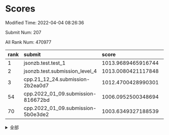 # Scores

Modified Time: 2022-04-04 08:26:36

Submit Num: 207

All Rank Num: 470977

| rank |               submit               |       score        |       sigma        | pk_num |
| :--- | :--------------------------------- | :----------------- | :----------------- | :----- |
| 1    | jsonzb.test.test_1                 | 1013.9689465916744 | 0.8650981362268118 | 9097   |
| 2    | jsonzb.test.submission_level_4     | 1013.0080421117848 | 0.8116190568585386 | 9099   |
| 3    | cpp.21_12_24.submission-2b2ea0d7   | 1012.4700428990301 | 0.8039594646771885 | 9100   |
| 54   | cpp.2022_01_09.submission-816672bd | 1006.0952500348694 | 0.7208140460799574 | 9101   |
| 70   | cpp.2022_01_09.submission-5b0e3de2 | 1003.6349327188539 | 0.7068319506984947 | 9100   |


<details>
<summary>全部</summary>

| rank |                 submit                 |       score        |       sigma        | pk_num |
| :--- | :------------------------------------- | :----------------- | :----------------- | :----- |
| 1    | jsonzb.test.test_1                     | 1013.9689465916744 | 0.8650981362268118 | 9097   |
| 2    | jsonzb.test.submission_level_4         | 1013.0080421117848 | 0.8116190568585386 | 9099   |
| 3    | cpp.21_12_24.submission-2b2ea0d7       | 1012.4700428990301 | 0.8039594646771885 | 9100   |
| 4    | gobigger.level_3.submission_level_3_26 | 1012.4328437100514 | 0.8173618329104029 | 9098   |
| 5    | gobigger.level_3.submission_level_3_1  | 1011.8742189285801 | 0.7885310700363838 | 9105   |
| 6    | gobigger.level_3.submission_level_3_7  | 1011.813085964445  | 0.8118347437027912 | 9098   |
| 7    | gobigger.level_3.submission_level_3_5  | 1011.5300186681059 | 0.7742125396222453 | 9096   |
| 8    | gobigger.level_3.submission_level_3_17 | 1010.9136442837319 | 0.7570744799220598 | 9096   |
| 9    | gobigger.level_3.submission_level_3_49 | 1010.720352896582  | 0.765419976249529  | 9099   |
| 10   | gobigger.level_3.submission_level_3_21 | 1010.7183850079666 | 0.7451276541031511 | 9108   |
| 11   | gobigger.level_3.submission_level_3_45 | 1010.591400433525  | 0.7667636190923168 | 9100   |
| 12   | gobigger.level_3.submission_level_3_25 | 1010.5223667591315 | 0.7800787738382041 | 9098   |
| 13   | gobigger.level_3.submission_level_3_15 | 1010.4425751859392 | 0.7925756003173745 | 9096   |
| 14   | gobigger.level_3.submission_level_3_20 | 1010.3109667895004 | 0.7788571659212008 | 9099   |
| 15   | gobigger.level_3.submission_level_3_22 | 1010.2795485374813 | 0.770255368570234  | 9097   |
| 16   | gobigger.level_3.submission_level_3_38 | 1010.2767657590111 | 0.7567687949063139 | 9100   |
| 17   | gobigger.level_3.submission_level_3_14 | 1010.2630600290771 | 0.7729841053631501 | 9103   |
| 18   | gobigger.level_3.submission_level_3_28 | 1010.2206655251066 | 0.7746811927333795 | 9101   |
| 19   | gobigger.level_3.submission_level_3_46 | 1010.2110303450307 | 0.7834405971710993 | 9102   |
| 20   | gobigger.level_3.submission_level_3_43 | 1010.1568098861885 | 0.7650022276592556 | 9096   |
| 21   | gobigger.level_3.submission_level_3_2  | 1010.0747581731299 | 0.7856929039939997 | 9107   |
| 22   | gobigger.level_3.submission_level_3_23 | 1010.0726148428892 | 0.768323135802028  | 9103   |
| 23   | gobigger.level_3.submission_level_3_9  | 1010.0246828376214 | 0.7605009251596883 | 9100   |
| 24   | gobigger.level_3.submission_level_3_3  | 1010.0241102309159 | 0.7564823994397555 | 9103   |
| 25   | gobigger.level_3.submission_level_3_35 | 1009.9710021398251 | 0.7572724762395602 | 9104   |
| 26   | gobigger.level_3.submission_level_3_48 | 1009.8590569185768 | 0.7536699866217471 | 9097   |
| 27   | gobigger.level_3.submission_level_3_6  | 1009.8002634193026 | 0.7777072749490839 | 9102   |
| 28   | gobigger.level_3.submission_level_3_24 | 1009.7058804375667 | 0.7690938298282265 | 9103   |
| 29   | gobigger.level_3.submission_level_3_31 | 1009.6809331932552 | 0.7454091164490136 | 9098   |
| 30   | gobigger.level_3.submission_level_3_18 | 1009.6405794229876 | 0.7579640552613092 | 9100   |
| 31   | gobigger.level_3.submission_level_3_33 | 1009.6302077865544 | 0.7746613039569374 | 9105   |
| 32   | gobigger.level_3.submission_level_3_4  | 1009.6004776826375 | 0.7453277774553412 | 9099   |
| 33   | gobigger.level_3.submission_level_3_39 | 1009.5742810124283 | 0.7471884403652925 | 9100   |
| 34   | gobigger.level_3.submission_level_3_11 | 1009.518670584657  | 0.7527990053866971 | 9102   |
| 35   | gobigger.level_3.submission_level_3_27 | 1009.48444523569   | 0.7326406174127363 | 9095   |
| 36   | gobigger.level_3.submission_level_3_19 | 1009.466967738702  | 0.7313447459452698 | 9101   |
| 37   | gobigger.level_3.submission_level_3_10 | 1009.4445866979653 | 0.7616588155362772 | 9106   |
| 38   | gobigger.level_3.submission_level_3_40 | 1009.4336766950086 | 0.7576291732769951 | 9098   |
| 39   | gobigger.level_3.submission_level_3_0  | 1009.3258642681454 | 0.7552731980937735 | 9104   |
| 40   | gobigger.level_3.submission_level_3_8  | 1009.301815275714  | 0.7330944683685194 | 9102   |
| 41   | gobigger.level_3.submission_level_3_44 | 1009.3005910184635 | 0.745988768188599  | 9098   |
| 42   | gobigger.level_3.submission_level_3_12 | 1009.2879918757196 | 0.7619601437988466 | 9103   |
| 43   | gobigger.level_3.submission_level_3_41 | 1009.1505836561867 | 0.771052532740751  | 9100   |
| 44   | gobigger.level_3.submission_level_3_37 | 1009.1452560798973 | 0.7282349018299967 | 9105   |
| 45   | gobigger.level_3.submission_level_3_30 | 1009.1047777438998 | 0.7603289095629253 | 9103   |
| 46   | gobigger.level_3.submission_level_3_16 | 1008.995752125451  | 0.7348976973572601 | 9103   |
| 47   | gobigger.level_3.submission_level_3_32 | 1008.9892957789168 | 0.7699981549484514 | 9104   |
| 48   | gobigger.level_3.submission_level_3_42 | 1008.9640373062563 | 0.7488421759969399 | 9101   |
| 49   | gobigger.level_3.submission_level_3_34 | 1008.9252057809638 | 0.7329066583354059 | 9103   |
| 50   | gobigger.level_3.submission_level_3_13 | 1008.8856929975182 | 0.7478891028746906 | 9096   |
| 51   | gobigger.level_3.submission_level_3_36 | 1008.8668943951734 | 0.7610845340380973 | 9107   |
| 52   | gobigger.level_3.submission_level_3_47 | 1008.5451105074955 | 0.7431334415056239 | 9103   |
| 53   | gobigger.level_3.submission_level_3_29 | 1008.280260636883  | 0.7430773691728124 | 9100   |
| 54   | cpp.2022_01_09.submission-816672bd     | 1006.0952500348694 | 0.7208140460799574 | 9101   |
| 55   | gobigger.level_1.submission_level_1_46 | 1004.7990786296255 | 0.7252698759695809 | 9104   |
| 56   | gobigger.level_1.submission_level_1_13 | 1004.5719583694447 | 0.7136804855243769 | 9099   |
| 57   | gobigger.level_1.submission_level_1_11 | 1004.501686232153  | 0.7087757785407188 | 9105   |
| 58   | gobigger.level_1.submission_level_1_22 | 1004.3701454734899 | 0.7261173331810498 | 9104   |
| 59   | gobigger.level_1.submission_level_1_39 | 1004.1977685011485 | 0.709231938544468  | 9099   |
| 60   | gobigger.level_1.submission_level_1_4  | 1004.1929980510091 | 0.7207562444715858 | 9102   |
| 61   | gobigger.level_1.submission_level_1_15 | 1004.0700177974437 | 0.7139826442432191 | 9104   |
| 62   | gobigger.level_1.submission_level_1_32 | 1004.0222292619133 | 0.7200529060580503 | 9100   |
| 63   | gobigger.level_1.submission_level_1_2  | 1003.9881745904727 | 0.7097580822449335 | 9098   |
| 64   | gobigger.level_1.submission_level_1_31 | 1003.9832460594969 | 0.7326727533610993 | 9097   |
| 65   | gobigger.level_1.submission_level_1_42 | 1003.9480487254266 | 0.7109249682096627 | 9101   |
| 66   | gobigger.level_1.submission_level_1_48 | 1003.8367728905462 | 0.703998969236383  | 9104   |
| 67   | gobigger.level_1.submission_level_1_36 | 1003.8145551659455 | 0.715864551433123  | 9103   |
| 68   | gobigger.level_1.submission_level_1_35 | 1003.7921196580966 | 0.7132967855853288 | 9106   |
| 69   | gobigger.level_1.submission_level_1_33 | 1003.789815746966  | 0.7131599135629009 | 9097   |
| 70   | cpp.2022_01_09.submission-5b0e3de2     | 1003.6349327188539 | 0.7068319506984947 | 9100   |
| 71   | gobigger.level_1.submission_level_1_43 | 1003.5515029046645 | 0.7152127116452833 | 9100   |
| 72   | gobigger.level_1.submission_level_1_34 | 1003.5147179581184 | 0.7201865562016647 | 9101   |
| 73   | gobigger.level_1.submission_level_1_8  | 1003.5117043903405 | 0.7179799657363726 | 9101   |
| 74   | gobigger.level_1.submission_level_1_12 | 1003.4637434563474 | 0.7145052837614405 | 9102   |
| 75   | gobigger.level_1.submission_level_1_26 | 1003.4435191230037 | 0.7163603801169006 | 9104   |
| 76   | gobigger.level_1.submission_level_1_25 | 1003.4223812029666 | 0.7042980324708846 | 9101   |
| 77   | gobigger.level_1.submission_level_1_24 | 1003.3177488336087 | 0.7199128605505867 | 9098   |
| 78   | gobigger.level_1.submission_level_1_30 | 1003.2882402409901 | 0.7236781582062662 | 9106   |
| 79   | gobigger.level_1.submission_level_1_10 | 1003.2823664420833 | 0.7076299786865756 | 9097   |
| 80   | gobigger.level_1.submission_level_1_3  | 1003.2775584278435 | 0.7153625261176663 | 9098   |
| 81   | gobigger.level_1.submission_level_1_41 | 1003.2144069950511 | 0.7209030087157192 | 9099   |
| 82   | gobigger.level_1.submission_level_1_6  | 1003.2099358130314 | 0.7089849541601316 | 9094   |
| 83   | gobigger.level_1.submission_level_1_17 | 1003.2044228690124 | 0.7125862688549957 | 9103   |
| 84   | gobigger.level_1.submission_level_1_44 | 1003.1417899681088 | 0.7100055123356035 | 9104   |
| 85   | gobigger.level_1.submission_level_1_37 | 1003.0612652010857 | 0.7187327465102712 | 9097   |
| 86   | gobigger.level_1.submission_level_1_21 | 1003.0424614195466 | 0.708651508884031  | 9101   |
| 87   | gobigger.level_1.submission_level_1_19 | 1003.0375495669239 | 0.7147463143233128 | 9101   |
| 88   | gobigger.level_1.submission_level_1_7  | 1003.0273469080066 | 0.7097397551437902 | 9100   |
| 89   | gobigger.level_1.submission_level_1_14 | 1002.9829732644746 | 0.7019053480018186 | 9098   |
| 90   | gobigger.level_1.submission_level_1_29 | 1002.9471662334663 | 0.7097500447681029 | 9100   |
| 91   | gobigger.level_1.submission_level_1_40 | 1002.9283939526958 | 0.718689697580192  | 9103   |
| 92   | gobigger.level_1.submission_level_1_49 | 1002.9224001916728 | 0.7142734227361888 | 9104   |
| 93   | gobigger.level_1.submission_level_1_9  | 1002.8958006389262 | 0.7021878040828685 | 9100   |
| 94   | gobigger.level_1.submission_level_1_0  | 1002.8806578009094 | 0.716782736473691  | 9100   |
| 95   | gobigger.level_1.submission_level_1_16 | 1002.8565384922767 | 0.7035432467217468 | 9097   |
| 96   | gobigger.level_1.submission_level_1_27 | 1002.7994680362904 | 0.7152942261183458 | 9101   |
| 97   | gobigger.level_1.submission_level_1_38 | 1002.5915047243763 | 0.70671984956628   | 9105   |
| 98   | gobigger.level_1.submission_level_1_18 | 1002.5836633008468 | 0.7131383165071167 | 9101   |
| 99   | gobigger.level_1.submission_level_1_45 | 1002.5499107048734 | 0.7170979549082069 | 9102   |
| 100  | gobigger.level_1.submission_level_1_28 | 1002.5209026060445 | 0.7031294936762914 | 9103   |
| 101  | gobigger.level_1.submission_level_1_47 | 1002.4828427078756 | 0.7158296092251399 | 9103   |
| 102  | gobigger.level_1.submission_level_1_1  | 1002.4253464132299 | 0.7119349584660638 | 9102   |
| 103  | gobigger.level_1.submission_level_1_5  | 1002.3376918910161 | 0.7161988303282047 | 9098   |
| 104  | gobigger.level_1.submission_level_1_20 | 1002.1196736927075 | 0.7174008268838208 | 9108   |
| 105  | gobigger.level_1.submission_level_1_23 | 1001.9272981279729 | 0.7129893885439468 | 9100   |
| 106  | gobigger.random.submission_random_43   | 997.3891665142849  | 0.7151918167794519 | 9101   |
| 107  | gobigger.random.submission_random_14   | 997.2502718116377  | 0.7140497351598066 | 9100   |
| 108  | gobigger.random.submission_random_12   | 996.9929346942308  | 0.711341077971387  | 9104   |
| 109  | gobigger.random.submission_random_37   | 996.9382344771158  | 0.7234359064361903 | 9101   |
| 110  | gobigger.random.submission_random_5    | 996.8993527730664  | 0.7028977993532832 | 9098   |
| 111  | gobigger.random.submission_random_3    | 996.7872351460231  | 0.7099693604384609 | 9099   |
| 112  | gobigger.random.submission_random_31   | 996.6982151970966  | 0.696560559388586  | 9100   |
| 113  | gobigger.random.submission_random_34   | 996.686187900798   | 0.7070033163898559 | 9102   |
| 114  | gobigger.random.submission_random_39   | 996.6813966608039  | 0.7096183393291544 | 9106   |
| 115  | gobigger.random.submission_random_22   | 996.6168005724955  | 0.7052401830272872 | 9099   |
| 116  | gobigger.random.submission_random_26   | 996.5392036781016  | 0.6990876659259689 | 9102   |
| 117  | gobigger.random.submission_random_21   | 996.5155626708388  | 0.7247786143850556 | 9103   |
| 118  | gobigger.random.submission_random_27   | 996.4430838095767  | 0.7220081283284421 | 9103   |
| 119  | gobigger.random.submission_random_25   | 996.405450751282   | 0.7178128564782138 | 9103   |
| 120  | gobigger.random.submission_random_9    | 996.3227171669776  | 0.7110650127098169 | 9101   |
| 121  | gobigger.random.submission_random_16   | 996.2740661474322  | 0.7111205615365391 | 9098   |
| 122  | gobigger.random.submission_random_24   | 996.2618704242434  | 0.7110532646006258 | 9099   |
| 123  | gobigger.random.submission_random_47   | 996.2445717248645  | 0.7024448485166692 | 9099   |
| 124  | gobigger.random.submission_random_49   | 996.2191165815727  | 0.7196359476266175 | 9098   |
| 125  | gobigger.random.submission_random_2    | 996.2104026740253  | 0.7198935230127294 | 9102   |
| 126  | gobigger.random.submission_random_46   | 996.1937087749207  | 0.7041527174903077 | 9102   |
| 127  | gobigger.random.submission_random_45   | 996.1583936836412  | 0.7021067980530311 | 9102   |
| 128  | gobigger.random.submission_random_38   | 996.1262543134086  | 0.7082332859830512 | 9097   |
| 129  | gobigger.random.submission_random_1    | 996.0305071609399  | 0.7129439508585461 | 9095   |
| 130  | gobigger.random.submission_random_30   | 996.0119863690093  | 0.7052793131808301 | 9101   |
| 131  | gobigger.random.submission_random_32   | 995.9983969926091  | 0.7113170479925054 | 9101   |
| 132  | gobigger.random.submission_random_28   | 995.9532266839224  | 0.7127513156368023 | 9102   |
| 133  | gobigger.random.submission_random_44   | 995.9217161703733  | 0.7062672011392576 | 9099   |
| 134  | gobigger.random.submission_random_40   | 995.8447930737317  | 0.6957228191309529 | 9102   |
| 135  | gobigger.random.submission_random_33   | 995.8381008830991  | 0.7121871422119531 | 9098   |
| 136  | gobigger.random.submission_random_23   | 995.8163791469137  | 0.7164922513449595 | 9099   |
| 137  | gobigger.random.submission_random_0    | 995.8078620526005  | 0.7169502539523963 | 9100   |
| 138  | gobigger.random.submission_random_10   | 995.8029463479859  | 0.7084644025387244 | 9102   |
| 139  | gobigger.random.submission_random_8    | 995.7961388745026  | 0.7152080722909124 | 9100   |
| 140  | gobigger.random.submission_random_42   | 995.7923012080685  | 0.7000624175455022 | 9104   |
| 141  | gobigger.random.submission_random_29   | 995.7919582751498  | 0.7113229983269417 | 9104   |
| 142  | gobigger.random.submission_random_48   | 995.7436690842627  | 0.7150272834785186 | 9099   |
| 143  | gobigger.random.submission_random_13   | 995.7075094143654  | 0.7037637642991066 | 9100   |
| 144  | gobigger.random.submission_random_36   | 995.6177021994048  | 0.7253666782332372 | 9101   |
| 145  | gobigger.random.submission_random_20   | 995.5916616955608  | 0.7009972706813149 | 9101   |
| 146  | gobigger.random.submission_random_15   | 995.4461462988022  | 0.7176790199625926 | 9097   |
| 147  | gobigger.random.submission_random_7    | 995.4235173689826  | 0.720472752694874  | 9099   |
| 148  | gobigger.random.submission_random_11   | 995.389246443938   | 0.7026655233401156 | 9101   |
| 149  | gobigger.random.submission_random_41   | 995.3842508156444  | 0.7283536545705951 | 9100   |
| 150  | gobigger.random.submission_random_6    | 995.3033806075083  | 0.7176275946830405 | 9102   |
| 151  | gobigger.random.submission_random_17   | 995.2886829005391  | 0.7137548851589001 | 9101   |
| 152  | gobigger.random.submission_random_18   | 995.1578811443093  | 0.7246862235298808 | 9105   |
| 153  | gobigger.random.submission_random_19   | 994.9920301770516  | 0.7127920352440785 | 9106   |
| 154  | gobigger.random.submission_random_4    | 994.9687761877675  | 0.725905722013664  | 9095   |
| 155  | gobigger.random.submission_random_35   | 994.8235202026822  | 0.7165484923303596 | 9102   |
| 156  | gobigger.level_2.submission_level_2_26 | 994.5380346940312  | 0.7245774844425845 | 9099   |
| 157  | gobigger.level_2.submission_level_2_20 | 994.3144271936861  | 0.7306543432297625 | 9099   |
| 158  | gobigger.level_2.submission_level_2_40 | 994.0484941694891  | 0.7279302526397909 | 9102   |
| 159  | gobigger.level_2.submission_level_2_42 | 993.6450080778127  | 0.7229616220091909 | 9104   |
| 160  | gobigger.level_2.submission_level_2_17 | 993.5608939955677  | 0.735194628376796  | 9102   |
| 161  | gobigger.level_2.submission_level_2_32 | 993.4419116435165  | 0.7373563776638763 | 9100   |
| 162  | gobigger.level_2.submission_level_2_46 | 993.4115301843907  | 0.7347298257758027 | 9105   |
| 163  | gobigger.level_2.submission_level_2_33 | 993.2648520103459  | 0.7383253525115893 | 9105   |
| 164  | gobigger.level_2.submission_level_2_35 | 993.2172740900812  | 0.7401197141775704 | 9097   |
| 165  | gobigger.level_2.submission_level_2_30 | 993.1706022406312  | 0.7274241928592261 | 9097   |
| 166  | gobigger.level_2.submission_level_2_25 | 993.0925662182968  | 0.7234724033120585 | 9099   |
| 167  | gobigger.level_2.submission_level_2_8  | 993.0390637040028  | 0.7348370780277411 | 9105   |
| 168  | gobigger.level_2.submission_level_2_4  | 992.8069044783095  | 0.721894183822618  | 9097   |
| 169  | gobigger.level_2.submission_level_2_44 | 992.7875094334382  | 0.7645198068799224 | 9105   |
| 170  | gobigger.level_2.submission_level_2_12 | 992.6743866843691  | 0.7441788569226409 | 9107   |
| 171  | gobigger.level_2.submission_level_2_13 | 992.6637134862098  | 0.7531837398270826 | 9100   |
| 172  | gobigger.level_2.submission_level_2_47 | 992.6177127725597  | 0.7416681937425927 | 9104   |
| 173  | gobigger.level_2.submission_level_2_37 | 992.5888926753377  | 0.7247528255375657 | 9099   |
| 174  | gobigger.level_2.submission_level_2_45 | 992.5607831629344  | 0.7480321653916279 | 9104   |
| 175  | gobigger.level_2.submission_level_2_2  | 992.498035912639   | 0.7284415327138437 | 9106   |
| 176  | gobigger.level_2.submission_level_2_23 | 992.442079831979   | 0.7307787537635235 | 9101   |
| 177  | gobigger.level_2.submission_level_2_41 | 992.3764335962207  | 0.7236775891318757 | 9097   |
| 178  | gobigger.level_2.submission_level_2_49 | 992.3703567646735  | 0.7455422453466239 | 9097   |
| 179  | gobigger.level_2.submission_level_2_5  | 992.3652113432946  | 0.7501119496937634 | 9105   |
| 180  | gobigger.level_2.submission_level_2_6  | 992.1268385272052  | 0.7582856092555139 | 9110   |
| 181  | gobigger.level_2.submission_level_2_21 | 992.0133751732284  | 0.7486807994691962 | 9099   |
| 182  | gobigger.level_2.submission_level_2_19 | 991.9872245696305  | 0.7360050624553686 | 9103   |
| 183  | gobigger.level_2.submission_level_2_0  | 991.9681385822893  | 0.7473443662732895 | 9102   |
| 184  | gobigger.level_2.submission_level_2_27 | 991.9375046832241  | 0.7430412619663689 | 9098   |
| 185  | gobigger.level_2.submission_level_2_43 | 991.8584536826089  | 0.7526178576125797 | 9105   |
| 186  | gobigger.level_2.submission_level_2_14 | 991.8127355123997  | 0.7321665519443691 | 9099   |
| 187  | gobigger.level_2.submission_level_2_24 | 991.7895311521951  | 0.7550612245951683 | 9100   |
| 188  | gobigger.level_2.submission_level_2_31 | 991.7240253178333  | 0.7315094264616069 | 9104   |
| 189  | gobigger.level_2.submission_level_2_3  | 991.7168623601186  | 0.7472465395915117 | 9100   |
| 190  | gobigger.level_2.submission_level_2_29 | 991.7041606518615  | 0.7356348104975449 | 9098   |
| 191  | gobigger.level_2.submission_level_2_18 | 991.698536722924   | 0.7543202940412868 | 9099   |
| 192  | gobigger.level_2.submission_level_2_15 | 991.6651730944614  | 0.7494715384599401 | 9102   |
| 193  | gobigger.level_2.submission_level_2_16 | 991.623327375296   | 0.7383034968952759 | 9103   |
| 194  | gobigger.level_2.submission_level_2_48 | 991.3601483888089  | 0.7454436722152372 | 9104   |
| 195  | gobigger.level_2.submission_level_2_10 | 991.3434825032983  | 0.73922619234076   | 9100   |
| 196  | gobigger.level_2.submission_level_2_22 | 991.3401006397327  | 0.7495314823763028 | 9100   |
| 197  | gobigger.level_2.submission_level_2_28 | 991.1832133578034  | 0.7846810130009502 | 9101   |
| 198  | gobigger.level_2.submission_level_2_38 | 991.1822217709295  | 0.7461589507293509 | 9097   |
| 199  | gobigger.level_2.submission_level_2_39 | 991.1325957036845  | 0.7678539457178751 | 9101   |
| 200  | gobigger.level_2.submission_level_2_36 | 991.112643615201   | 0.7493336063376985 | 9101   |
| 201  | gobigger.level_2.submission_level_2_34 | 991.0450679641515  | 0.7747357721473188 | 9098   |
| 202  | gobigger.level_2.submission_level_2_1  | 990.9308418750396  | 0.7478261724169464 | 9103   |
| 203  | gobigger.level_2.submission_level_2_9  | 990.5984974167168  | 0.7629322769485132 | 9103   |
| 204  | gobigger.level_2.submission_level_2_7  | 990.4428042086919  | 0.7610861690130006 | 9107   |
| 205  | gobigger.level_2.submission_level_2_11 | 989.8531591655512  | 0.7864349159507016 | 9101   |
| 206  | gobigger.none.submission_none_1        | 978.6841598049991  | 1.1919238302351571 | 9099   |
| 207  | gobigger.none.submission_none_0        | 975.0423421568414  | 1.413874711782533  | 9104   |

</details>